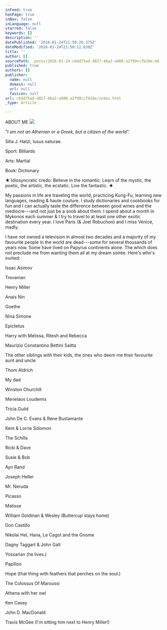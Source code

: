 ```yaml
---
inFeed: true
hasPage: true
inNav: false
inLanguage: null
starred: false
keywords: []
description: ''
datePublished: '2016-01-24T21:50:26.375Z'
dateModified: '2016-01-24T21:50:12.630Z'
title: ''
author: []
sourcePath: _posts/2016-01-24-c6dd75ad-d827-4ba3-a980-a2f99ccfb28e.md
published: true
authors: []
publisher:
  name: null
  domain: null
  url: null
  favicon: null
url: c6dd75ad-d827-4ba3-a980-a2f99ccfb28e/index.html
_type: Article

---
```

ABOUT ME ![](https://the-grid-user-content.s3-us-west-2.amazonaws.com/9caeb9ea-70f4-47ac-b1ad-54d51babe674.jpg)

_"I am not an Athenian or a Greek, but a citizen of the world"._

Silia J. Hatzi, lusus naturae.

Sport: Billiards

Arts: Martial

Book: Dictionary

★ Idiosyncratic credo: Believe in the romantic. Learn of the mystic, the poetic, the artistic, the ecstatic. Live the fantastic. ★ 

My passions in life are traveling the world, practicing Kung-Fu, learning new languages, reading & haute couture. I study dictionaries and cookbooks for fun and I can actually taste the difference between good wines and the mediocre---and not just be a snob about them. I spend about a month in Mykonos each summer & I try to travel to at least one other exotic destination every year. I love Paris (& Joel Robuchon) and I miss Venice, madly. 

I have not owned a television in almost two decades and a majority of my favourite people in the world are dead---some for several thousands of years now. Some have lived on Papyrus continents alone. The which does not preclude me from wanting them all at my dream soirée. Here's who's invited:

Issac Asimov

Trevanian

Henry Miller

Anais Nin

Goethe

Nina Simone

Epictetus

Harry with Melissa, Ritesh and Rebecca

Maurizio Constantino Bettini Saitta

The other siblings with their kids, the ones who deem me their favourite aunt and uncle

Thom Aldrich

My dad

Winston Churchill

Menelaos Loudemis

Tricia Guild

John De C. Evans & Rene Bustamante

Kent & Lorrie Solomon

The Schills

Ricki & Dave

Susie & Bob

Ayn Rand

Joseph Heller

Mr. Neruda

Picasso

Matisse

William Goldman & Wesley (Buttercup stays home)

Don Castillo

Nikolai Hel, Hana, Le Cagot and the Gnome

Dagny Taggart & John Galt

Yossarian (he lives.)

Papillon

Hope (that thing with feathers that perches on the soul.)

The Colossus Of Maroussi

Athena with her owl

Ken Casey

John D. MacDonald

Travis McGee (I'm sitting him next to Henry Miller!)